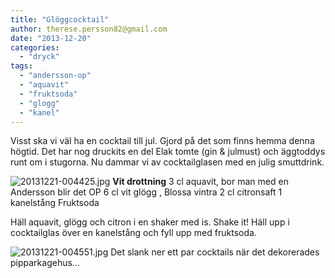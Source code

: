 ```yaml
---
title: "Glöggcocktail"
author: therese.persson82@gmail.com
date: "2013-12-20"
categories: 
  - "dryck"
tags: 
  - "andersson-op"
  - "aquavit"
  - "fruktsoda"
  - "glogg"
  - "kanel"
---
```


Visst ska vi väl ha en cocktail till jul. Gjord på det som finns hemma denna högtid. Det har nog druckits en del Elak tomte (gin & julmust) och äggtoddys runt om i stugorna. Nu dammar vi av cocktailglasen med en julig smuttdrink.  
  
![20131221-004425.jpg](/static/img/20131221-004425.jpg)
**Vit drottning** 3 cl aquavit, bor man med en Andersson blir det OP 6 cl vit glögg , Blossa vintra 2 cl citronsaft 1 kanelstång Fruktsoda

Häll aquavit, glögg och citron i en shaker med is. Shake it! Häll upp i cocktailglas över en kanelstång och fyll upp med fruktsoda.  
  
![20131221-004551.jpg](/static/img/20131221-004551.jpg)
Det slank ner ett par cocktails när det dekorerades pipparkagehus...
